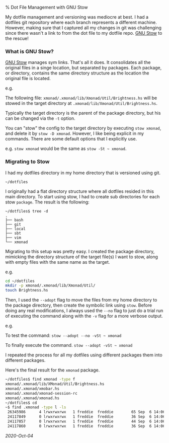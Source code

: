 % Dot File Management with GNU Stow

My dotfile management and versioning was mediocre at best. I had a dotfiles git repository where each branch represents a
different machine. However, making sure that I captured all my changes in git was challenging since there wasn't a link to from
the dot file to my dotfile repo. [GNU Stow] to the rescue! 

### What is GNU Stow?

[GNU Stow] manages sym links. That's all it does. It consolidates all the original
files in a singe location, but separated by packages. Each package, or directory,
contains the same directory structure as the location the original file is located. 

e.g. 

The following file: `xmonad/.xmonad/lib/Xmonad/Util/Brightness.hs`  will be stowed in the target directory at
`.xmonad/lib/Xmonad/Util/Brightness.hs`.

Typically the target directory is the parent of the package directory, but his can be changed via the `-t` option.

You can "stow" the config to the target directory by executing `stow xmonad`, and delete it by `stow -D xmonad`. However, I like
being explicit in my commands. There are some default options that I explicitly use. 

e.g. `stow xmonad` would be the same as `stow -St ~ xmonad`. 

### Migrating to Stow

I had my dotfiles directory in my home directory that is versioned using git.

```
~/dotfiles
```

I originally had a flat directory structure where all dotfiles resided in this main
directory.  To start using stow, I had to create sub directories for each stow `package`. The result is the following:

```
~/dotfiles$ tree -d 
.
├── bash
├── git
├── local
├── sbt
├── vim
└── xmonad
```

Migrating to this setup was pretty easy. I created the package directory, mimicking the directory structure of the target
file(s) I want to stow, along with empty files with the same name as the target. 


e.g.

```bash
cd ~/dotfiles
mkdir -p xmonad/.xmonad/lib/Xmonad/Util/
touch Brightness.hs
```

Then, I used the `--adopt` flag to move the files from my home directory to the package
directory, then create the symbolic link using `stow`. Before doing any real modifications, 
I always used the `--no` flag to just do a trial run of executing the command along with the
`-v` flag for a more verbose output.

e.g.

To test the command:
`stow --adopt --no -vSt ~ xmonad`

To finally execute the command. 
`stow --adopt -vSt ~ xmonad`

I repeated the process for all my dotfiles using different packages them into different packages.

Here's the final result for the `xmonad` package.

```bash
~/dotfiles$ find xmonad -type f
xmonad/.xmonad/lib/XMonad/Util/Brightness.hs
xmonad/.xmonad/xmobar.hs
xmonad/.xmonad/xmonad-session-rc
xmonad/.xmonad/xmonad.hs
~/dotfiles$ cd
~$ find .xmonad -type l -ls
 26345986      4 lrwxrwxrwx   1 freddie  freddie        65 Sep  6 14:06 .xmonad/lib/XMonad/Util/Brightness.hs -> ../../../../dotfiles/xmonad/.xmonad/lib/XMonad/Util/Brightness.hs
 24117849      0 lrwxrwxrwx   1 freddie  freddie        36 Sep  6 14:06 .xmonad/xmobar.hs -> ../dotfiles/xmonad/.xmonad/xmobar.hs
 24117857      0 lrwxrwxrwx   1 freddie  freddie        44 Sep  6 14:06 .xmonad/xmonad-session-rc -> ../dotfiles/xmonad/.xmonad/xmonad-session-rc
 24117860      0 lrwxrwxrwx   1 freddie  freddie        36 Sep  6 14:06 .xmonad/xmonad.hs -> ../dotfiles/xmonad/.xmonad/xmonad.hs
```

[GNU Stow]: https://www.gnu.org/software/stow/

_2020-Oct-04_
